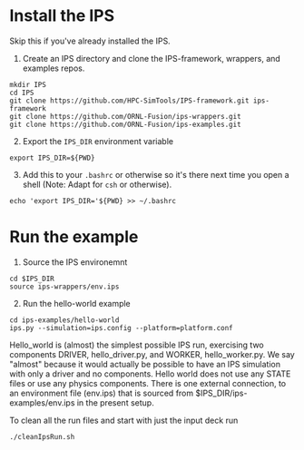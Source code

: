 # Install the IPS
Skip this if you've already installed the IPS. 

1. Create an IPS directory and clone the IPS-framework, wrappers, and examples repos.
```
mkdir IPS
cd IPS
git clone https://github.com/HPC-SimTools/IPS-framework.git ips-framework
git clone https://github.com/ORNL-Fusion/ips-wrappers.git
git clone https://github.com/ORNL-Fusion/ips-examples.git
```
2. Export the `IPS_DIR` environment variable
```
export IPS_DIR=${PWD}
```
3. Add this to your `.bashrc` or otherwise so it's there next time you open a shell (Note: Adapt for `csh` or otherwise).
```
echo 'export IPS_DIR='${PWD} >> ~/.bashrc 
```

# Run the example

1. Source the IPS environemnt
```
cd $IPS_DIR
source ips-wrappers/env.ips
```
2. Run the hello-world example
```
cd ips-examples/hello-world
ips.py --simulation=ips.config --platform=platform.conf
```

Hello_world is (almost) the simplest possible IPS run, exercising two components DRIVER, 
hello_driver.py, and WORKER, hello_worker.py.  We say "almost" because it would actually 
be possible to have an IPS simulation with only a driver and no components.  Hello world 
does not use any STATE files or use any physics components.  There is one external connection, 
to an environment file (env.ips) that is sourced from $IPS_DIR/ips-examples/env.ips in the 
present setup.

To clean all the run files and start with just the input deck run 
```
./cleanIpsRun.sh
```



